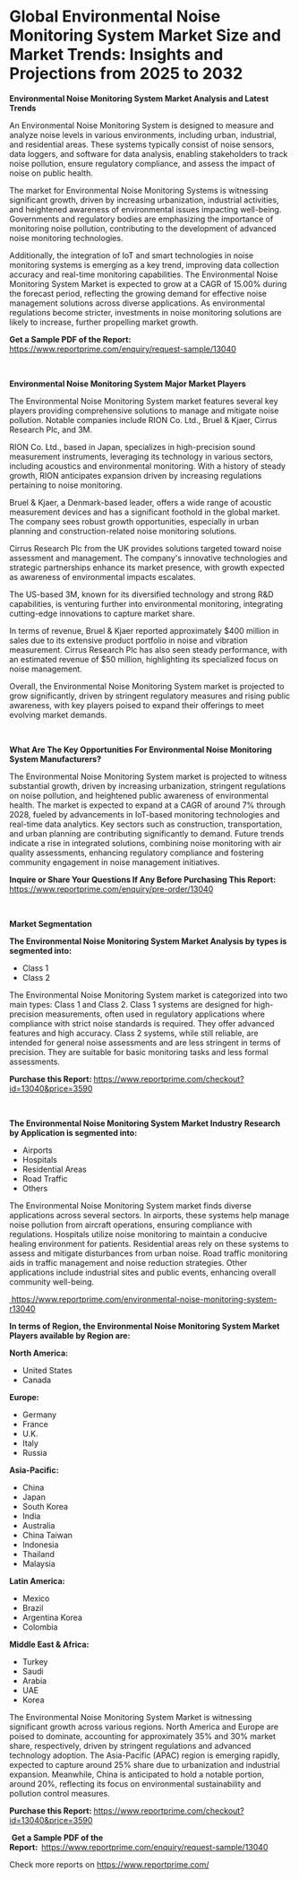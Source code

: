 <p><h1>Global Environmental Noise Monitoring System Market Size and Market Trends: Insights and Projections from 2025 to 2032</h1></p><p><strong>Environmental Noise Monitoring System Market Analysis and Latest Trends</strong></p>
<p><p>An Environmental Noise Monitoring System is designed to measure and analyze noise levels in various environments, including urban, industrial, and residential areas. These systems typically consist of noise sensors, data loggers, and software for data analysis, enabling stakeholders to track noise pollution, ensure regulatory compliance, and assess the impact of noise on public health. </p><p>The market for Environmental Noise Monitoring Systems is witnessing significant growth, driven by increasing urbanization, industrial activities, and heightened awareness of environmental issues impacting well-being. Governments and regulatory bodies are emphasizing the importance of monitoring noise pollution, contributing to the development of advanced noise monitoring technologies. </p><p>Additionally, the integration of IoT and smart technologies in noise monitoring systems is emerging as a key trend, improving data collection accuracy and real-time monitoring capabilities. The Environmental Noise Monitoring System Market is expected to grow at a CAGR of 15.00% during the forecast period, reflecting the growing demand for effective noise management solutions across diverse applications. As environmental regulations become stricter, investments in noise monitoring solutions are likely to increase, further propelling market growth.</p></p>
<p><strong>Get a Sample PDF of the Report:&nbsp;</strong> <a href="https://www.reportprime.com/enquiry/request-sample/13040?utm_campaign=2196&utm_medium=2&utm_source=Github&utm_content=ia&utm_term=19032025&utm_id=environmental-noise-monitoring-system">https://www.reportprime.com/enquiry/request-sample/13040</a></p>
<p>&nbsp;</p>
<p><strong>Environmental Noise Monitoring System Major Market Players</strong></p>
<p><p>The Environmental Noise Monitoring System market features several key players providing comprehensive solutions to manage and mitigate noise pollution. Notable companies include RION Co. Ltd., Bruel & Kjaer, Cirrus Research Plc, and 3M. </p><p>RION Co. Ltd., based in Japan, specializes in high-precision sound measurement instruments, leveraging its technology in various sectors, including acoustics and environmental monitoring. With a history of steady growth, RION anticipates expansion driven by increasing regulations pertaining to noise monitoring.</p><p>Bruel & Kjaer, a Denmark-based leader, offers a wide range of acoustic measurement devices and has a significant foothold in the global market. The company sees robust growth opportunities, especially in urban planning and construction-related noise monitoring solutions.</p><p>Cirrus Research Plc from the UK provides solutions targeted toward noise assessment and management. The company's innovative technologies and strategic partnerships enhance its market presence, with growth expected as awareness of environmental impacts escalates.</p><p>The US-based 3M, known for its diversified technology and strong R&D capabilities, is venturing further into environmental monitoring, integrating cutting-edge innovations to capture market share.</p><p>In terms of revenue, Bruel & Kjaer reported approximately $400 million in sales due to its extensive product portfolio in noise and vibration measurement. Cirrus Research Plc has also seen steady performance, with an estimated revenue of $50 million, highlighting its specialized focus on noise management.</p><p>Overall, the Environmental Noise Monitoring System market is projected to grow significantly, driven by stringent regulatory measures and rising public awareness, with key players poised to expand their offerings to meet evolving market demands.</p></p>
<p>&nbsp;</p>
<p><strong>What Are The Key Opportunities For Environmental Noise Monitoring System Manufacturers?</strong></p>
<p><p>The Environmental Noise Monitoring System market is projected to witness substantial growth, driven by increasing urbanization, stringent regulations on noise pollution, and heightened public awareness of environmental health. The market is expected to expand at a CAGR of around 7% through 2028, fueled by advancements in IoT-based monitoring technologies and real-time data analytics. Key sectors such as construction, transportation, and urban planning are contributing significantly to demand. Future trends indicate a rise in integrated solutions, combining noise monitoring with air quality assessments, enhancing regulatory compliance and fostering community engagement in noise management initiatives.</p></p>
<p><strong>Inquire or Share Your Questions If Any Before Purchasing This Report:</strong> <a href="https://www.reportprime.com/enquiry/pre-order/13040?utm_campaign=2196&utm_medium=2&utm_source=Github&utm_content=ia&utm_term=19032025&utm_id=environmental-noise-monitoring-system">https://www.reportprime.com/enquiry/pre-order/13040</a></p>
<p>&nbsp;</p>
<p><strong>Market Segmentation</strong></p>
<p><strong>The Environmental Noise Monitoring System Market Analysis by types is segmented into:</strong></p>
<p><ul><li>Class 1</li><li>Class 2</li></ul></p>
<p><p>The Environmental Noise Monitoring System market is categorized into two main types: Class 1 and Class 2. Class 1 systems are designed for high-precision measurements, often used in regulatory applications where compliance with strict noise standards is required. They offer advanced features and high accuracy. Class 2 systems, while still reliable, are intended for general noise assessments and are less stringent in terms of precision. They are suitable for basic monitoring tasks and less formal assessments.</p></p>
<p><strong>Purchase this Report:&nbsp;</strong><a href="https://www.reportprime.com/checkout?id=13040&price=3590&utm_campaign=2196&utm_medium=2&utm_source=Github&utm_content=ia&utm_term=19032025&utm_id=environmental-noise-monitoring-system">https://www.reportprime.com/checkout?id=13040&price=3590</a></p>
<p>&nbsp;</p>
<p><strong>The Environmental Noise Monitoring System Market Industry Research by Application is segmented into:</strong></p>
<p><ul><li>Airports</li><li>Hospitals</li><li>Residential Areas</li><li>Road Traffic</li><li>Others</li></ul></p>
<p><p>The Environmental Noise Monitoring System market finds diverse applications across several sectors. In airports, these systems help manage noise pollution from aircraft operations, ensuring compliance with regulations. Hospitals utilize noise monitoring to maintain a conducive healing environment for patients. Residential areas rely on these systems to assess and mitigate disturbances from urban noise. Road traffic monitoring aids in traffic management and noise reduction strategies. Other applications include industrial sites and public events, enhancing overall community well-being.</p></p>
<p><a href="https://www.reportprime.com/environmental-noise-monitoring-system-r13040?utm_campaign=2196&utm_medium=2&utm_source=Github&utm_content=ia&utm_term=19032025&utm_id=environmental-noise-monitoring-system">&nbsp;https://www.reportprime.com/environmental-noise-monitoring-system-r13040</a></p>
<p><strong>In terms of Region, the Environmental Noise Monitoring System Market Players available by Region are:</strong></p>
<p>
    <p> <strong> North America: </strong>
        <ul>
            <li>United States</li>
            <li>Canada</li>
        </ul>
        </p> 
    <p> <strong> Europe: </strong>
        <ul>
            <li>Germany</li>
            <li>France</li>
            <li>U.K.</li>
            <li>Italy</li>
            <li>Russia</li>
        </ul>
        </p> 
    <p> <strong> Asia-Pacific: </strong>
        <ul>
            <li>China</li>
            <li>Japan</li>
            <li>South Korea</li>
            <li>India</li>
            <li>Australia</li>
            <li>China Taiwan</li>
            <li>Indonesia</li>
            <li>Thailand</li>
            <li>Malaysia</li>
        </ul>
        </p> 
    <p> <strong> Latin America: </strong>
        <ul>
            <li>Mexico</li>
            <li>Brazil</li>
            <li>Argentina Korea</li>
            <li>Colombia</li>
        </ul>
        </p> 
    <p> <strong> Middle East & Africa: </strong>
        <ul>
            <li>Turkey</li>
            <li>Saudi</li>
            <li>Arabia</li>
            <li>UAE</li>
            <li>Korea</li>
        </ul>
    </p>
    </p>
<p><p>The Environmental Noise Monitoring System Market is witnessing significant growth across various regions. North America and Europe are poised to dominate, accounting for approximately 35% and 30% market share, respectively, driven by stringent regulations and advanced technology adoption. The Asia-Pacific (APAC) region is emerging rapidly, expected to capture around 25% share due to urbanization and industrial expansion. Meanwhile, China is anticipated to hold a notable portion, around 20%, reflecting its focus on environmental sustainability and pollution control measures.</p></p>
<p><strong>Purchase this Report: </strong><a href="https://www.reportprime.com/checkout?id=13040&price=3590&utm_campaign=2196&utm_medium=2&utm_source=Github&utm_content=ia&utm_term=19032025&utm_id=environmental-noise-monitoring-system">https://www.reportprime.com/checkout?id=13040&price=3590</a></p>
<p>&nbsp;<strong>Get a Sample PDF of the Report:&nbsp;&nbsp;</strong><a href="https://www.reportprime.com/enquiry/request-sample/13040?utm_campaign=2196&utm_medium=2&utm_source=Github&utm_content=ia&utm_term=19032025&utm_id=environmental-noise-monitoring-system">https://www.reportprime.com/enquiry/request-sample/13040</a></p>
<p><strong></strong></p>
<p>Check more reports on <a href="https://www.reportprime.com/?utm_campaign=2196&utm_medium=2&utm_source=Github&utm_content=ia&utm_term=19032025&utm_id=environmental-noise-monitoring-system">https://www.reportprime.com/</a></p>